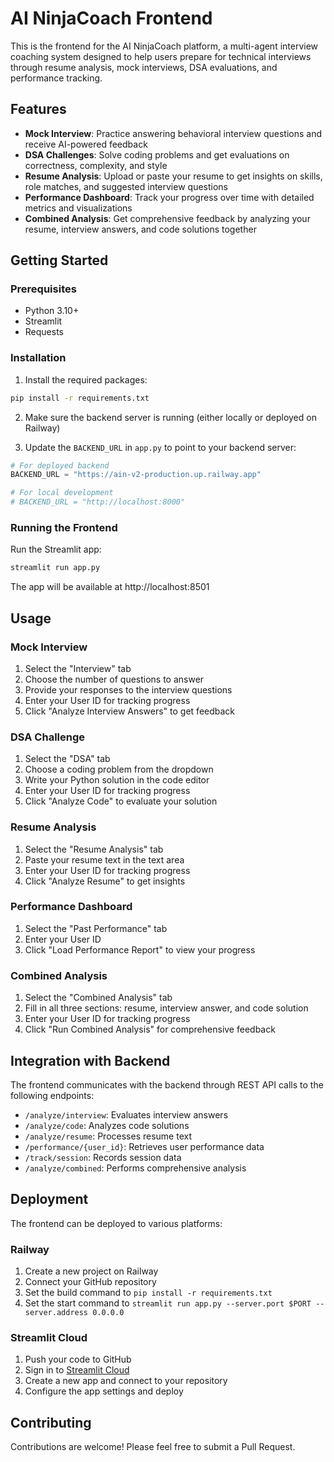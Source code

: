 # AI NinjaCoach Frontend

This is the frontend for the AI NinjaCoach platform, a multi-agent interview coaching system designed to help users prepare for technical interviews through resume analysis, mock interviews, DSA evaluations, and performance tracking.

## Features

- **Mock Interview**: Practice answering behavioral interview questions and receive AI-powered feedback
- **DSA Challenges**: Solve coding problems and get evaluations on correctness, complexity, and style
- **Resume Analysis**: Upload or paste your resume to get insights on skills, role matches, and suggested interview questions
- **Performance Dashboard**: Track your progress over time with detailed metrics and visualizations
- **Combined Analysis**: Get comprehensive feedback by analyzing your resume, interview answers, and code solutions together

## Getting Started

### Prerequisites

- Python 3.10+
- Streamlit
- Requests

### Installation

1. Install the required packages:

```bash
pip install -r requirements.txt
```

2. Make sure the backend server is running (either locally or deployed on Railway)

3. Update the `BACKEND_URL` in `app.py` to point to your backend server:

```python
# For deployed backend
BACKEND_URL = "https://ain-v2-production.up.railway.app"

# For local development
# BACKEND_URL = "http://localhost:8000"
```

### Running the Frontend

Run the Streamlit app:

```bash
streamlit run app.py
```

The app will be available at http://localhost:8501

## Usage

### Mock Interview

1. Select the "Interview" tab
2. Choose the number of questions to answer
3. Provide your responses to the interview questions
4. Enter your User ID for tracking progress
5. Click "Analyze Interview Answers" to get feedback

### DSA Challenge

1. Select the "DSA" tab
2. Choose a coding problem from the dropdown
3. Write your Python solution in the code editor
4. Enter your User ID for tracking progress
5. Click "Analyze Code" to evaluate your solution

### Resume Analysis

1. Select the "Resume Analysis" tab
2. Paste your resume text in the text area
3. Enter your User ID for tracking progress
4. Click "Analyze Resume" to get insights

### Performance Dashboard

1. Select the "Past Performance" tab
2. Enter your User ID
3. Click "Load Performance Report" to view your progress

### Combined Analysis

1. Select the "Combined Analysis" tab
2. Fill in all three sections: resume, interview answer, and code solution
3. Enter your User ID for tracking progress
4. Click "Run Combined Analysis" for comprehensive feedback

## Integration with Backend

The frontend communicates with the backend through REST API calls to the following endpoints:

- `/analyze/interview`: Evaluates interview answers
- `/analyze/code`: Analyzes code solutions
- `/analyze/resume`: Processes resume text
- `/performance/{user_id}`: Retrieves user performance data
- `/track/session`: Records session data
- `/analyze/combined`: Performs comprehensive analysis

## Deployment

The frontend can be deployed to various platforms:

### Railway

1. Create a new project on Railway
2. Connect your GitHub repository
3. Set the build command to `pip install -r requirements.txt`
4. Set the start command to `streamlit run app.py --server.port $PORT --server.address 0.0.0.0`

### Streamlit Cloud

1. Push your code to GitHub
2. Sign in to [Streamlit Cloud](https://streamlit.io/cloud)
3. Create a new app and connect to your repository
4. Configure the app settings and deploy

## Contributing

Contributions are welcome! Please feel free to submit a Pull Request.
